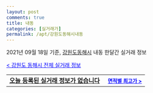 ```yaml
---
layout: post
comments: true
title: 내동
categories: [실거래가]
permalink: /apt/강원도동해시내동
---
```


2021년 09월 18일 기준, <a href="/apt/강원도동해시">강원도동해시</a> 내동 한달간 실거래 정보

<a style="color: blue;" href="/apt/강원도동해시">< 강원도 동해시 전체 실거래 정보</a>
<!---- start ---->
<table>
  <tr>
    <td colspan="4" style="font-weight: bold;"><a href="/apt/강원도동해시내동{name_without_space}">오늘 등록된 실거래 정보가 없습니다</a> &nbsp;&nbsp;&nbsp; <a style="color: blue; font-size: smaller;" href="/apt/강원도동해시내동{name_without_space}">면적별 최고가 ></a></td>
  </tr>
    
</table>
<!---- end ---->
    